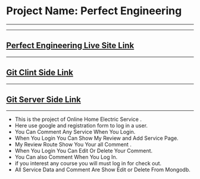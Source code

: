 # **Project Name: Perfect Engineering**
---
----
[Perfect Engineering Live Site Link](https://perfect-engineering.web.app/)
----
----
[Git Clint Side Link](https://github.com/Porgramming-Hero-web-course/b6a11-service-review-client-side-sakib036)
----

----
[Git Server Side Link ](https://github.com/Porgramming-Hero-web-course/b6a11-service-review-server-side-sakib036)
----

---
* This is the project of Online Home Electric Service .
* Here use google and registration form to log in a user.
* You Can Comment Any Service When You Login.
* When You Login You Can Show My Review and Add Service Page.
* My Review Route Show You Your all Comment .
* When You Login You Can Edit Or Delete Your Comment.
* You Can also Comment When You Log In.
* if you interest any course you will must log in for check out.
* All Service Data and Comment Are Show Edit or Delete From Mongodb.